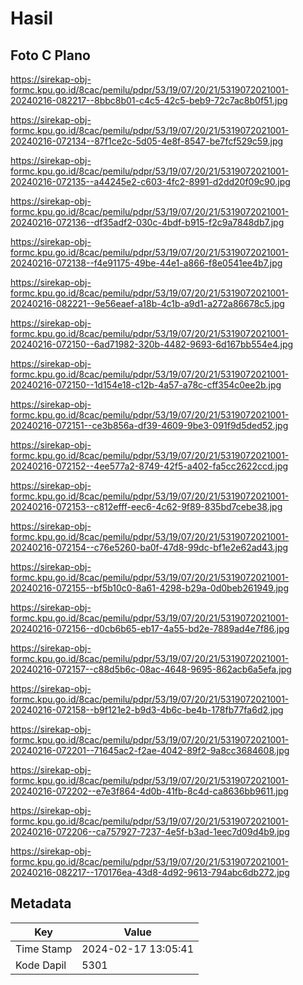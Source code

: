 # Hasil

## Foto C Plano

https://sirekap-obj-formc.kpu.go.id/8cac/pemilu/pdpr/53/19/07/20/21/5319072021001-20240216-082217--8bbc8b01-c4c5-42c5-beb9-72c7ac8b0f51.jpg

https://sirekap-obj-formc.kpu.go.id/8cac/pemilu/pdpr/53/19/07/20/21/5319072021001-20240216-072134--87f1ce2c-5d05-4e8f-8547-be7fcf529c59.jpg

https://sirekap-obj-formc.kpu.go.id/8cac/pemilu/pdpr/53/19/07/20/21/5319072021001-20240216-072135--a44245e2-c603-4fc2-8991-d2dd20f09c90.jpg

https://sirekap-obj-formc.kpu.go.id/8cac/pemilu/pdpr/53/19/07/20/21/5319072021001-20240216-072136--df35adf2-030c-4bdf-b915-f2c9a7848db7.jpg

https://sirekap-obj-formc.kpu.go.id/8cac/pemilu/pdpr/53/19/07/20/21/5319072021001-20240216-072138--f4e91175-49be-44e1-a866-f8e0541ee4b7.jpg

https://sirekap-obj-formc.kpu.go.id/8cac/pemilu/pdpr/53/19/07/20/21/5319072021001-20240216-082221--9e56eaef-a18b-4c1b-a9d1-a272a86678c5.jpg

https://sirekap-obj-formc.kpu.go.id/8cac/pemilu/pdpr/53/19/07/20/21/5319072021001-20240216-072150--6ad71982-320b-4482-9693-6d167bb554e4.jpg

https://sirekap-obj-formc.kpu.go.id/8cac/pemilu/pdpr/53/19/07/20/21/5319072021001-20240216-072150--1d154e18-c12b-4a57-a78c-cff354c0ee2b.jpg

https://sirekap-obj-formc.kpu.go.id/8cac/pemilu/pdpr/53/19/07/20/21/5319072021001-20240216-072151--ce3b856a-df39-4609-9be3-091f9d5ded52.jpg

https://sirekap-obj-formc.kpu.go.id/8cac/pemilu/pdpr/53/19/07/20/21/5319072021001-20240216-072152--4ee577a2-8749-42f5-a402-fa5cc2622ccd.jpg

https://sirekap-obj-formc.kpu.go.id/8cac/pemilu/pdpr/53/19/07/20/21/5319072021001-20240216-072153--c812efff-eec6-4c62-9f89-835bd7cebe38.jpg

https://sirekap-obj-formc.kpu.go.id/8cac/pemilu/pdpr/53/19/07/20/21/5319072021001-20240216-072154--c76e5260-ba0f-47d8-99dc-bf1e2e62ad43.jpg

https://sirekap-obj-formc.kpu.go.id/8cac/pemilu/pdpr/53/19/07/20/21/5319072021001-20240216-072155--bf5b10c0-8a61-4298-b29a-0d0beb261949.jpg

https://sirekap-obj-formc.kpu.go.id/8cac/pemilu/pdpr/53/19/07/20/21/5319072021001-20240216-072156--d0cb6b65-eb17-4a55-bd2e-7889ad4e7f86.jpg

https://sirekap-obj-formc.kpu.go.id/8cac/pemilu/pdpr/53/19/07/20/21/5319072021001-20240216-072157--c88d5b6c-08ac-4648-9695-862acb6a5efa.jpg

https://sirekap-obj-formc.kpu.go.id/8cac/pemilu/pdpr/53/19/07/20/21/5319072021001-20240216-072158--b9f121e2-b9d3-4b6c-be4b-178fb77fa6d2.jpg

https://sirekap-obj-formc.kpu.go.id/8cac/pemilu/pdpr/53/19/07/20/21/5319072021001-20240216-072201--71645ac2-f2ae-4042-89f2-9a8cc3684608.jpg

https://sirekap-obj-formc.kpu.go.id/8cac/pemilu/pdpr/53/19/07/20/21/5319072021001-20240216-072202--e7e3f864-4d0b-41fb-8c4d-ca8636bb9611.jpg

https://sirekap-obj-formc.kpu.go.id/8cac/pemilu/pdpr/53/19/07/20/21/5319072021001-20240216-072206--ca757927-7237-4e5f-b3ad-1eec7d09d4b9.jpg

https://sirekap-obj-formc.kpu.go.id/8cac/pemilu/pdpr/53/19/07/20/21/5319072021001-20240216-082217--170176ea-43d8-4d92-9613-794abc6db272.jpg


## Metadata

| Key        | Value               |
| ---------- | ------------------- |
| Time Stamp | 2024-02-17 13:05:41 |
| Kode Dapil | 5301                |



